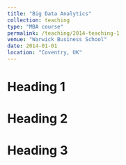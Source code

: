```yaml
---
title: "Big Data Analytics"
collection: teaching
type: "MBA course"
permalink: /teaching/2014-teaching-1
venue: "Warwick Business School"
date: 2014-01-01
location: "Coventry, UK"
---
```


Heading 1
======

Heading 2
======

Heading 3
======